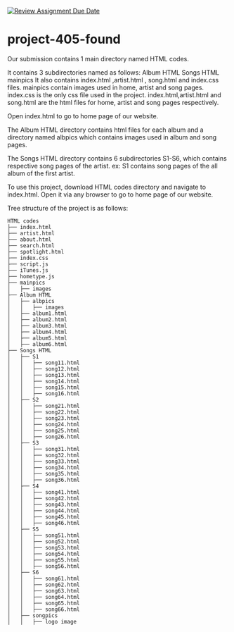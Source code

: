[![Review Assignment Due Date](https://classroom.github.com/assets/deadline-readme-button-24ddc0f5d75046c5622901739e7c5dd533143b0c8e959d652212380cedb1ea36.svg)](https://classroom.github.com/a/uO3FBJhb)
# project-405-found

Our submission contains 1 main directory named HTML codes.

It contains 3 subdirectories named as follows:
    Album HTML
    Songs HTML
    mainpics
It also contains index.html ,artist.html , song.html and index.css files.
mainpics contain images used in home, artist and song pages.
index.css is the only css file used in the project.
index.html,artist.html and song.html are the html files for home, artist and song pages respectively.

Open index.html to go to home page of our website.

The Album HTML directory contains html files for each album and a directory named albpics which contains images used in 
album and song pages.

The Songs HTML directory contains 6 subdirectories S1-S6, which contains respective song pages of the artist.
ex: S1 contains song pages of the all album of the first artist.

To use this project, download HTML codes directory and navigate to index.html. Open it via any browser to go to home page of our website.
 
Tree structure of the project is as follows:
```
HTML codes
├── index.html
├── artist.html
├── about.html
├── search.html
├── spotlight.html
├── index.css
├── script.js
├── iTunes.js
├── hometype.js
├── mainpics
│   ├── images
├── Album HTML
│   ├── albpics
│   │   ├── images
│   ├── album1.html
│   ├── album2.html
│   ├── album3.html
│   ├── album4.html
│   ├── album5.html
│   ├── album6.html
├── Songs HTML
│   ├── S1
│   │   ├── song11.html
│   │   ├── song12.html
│   │   ├── song13.html
│   │   ├── song14.html
│   │   ├── song15.html
│   │   ├── song16.html
│   ├── S2
│   │   ├── song21.html
│   │   ├── song22.html
│   │   ├── song23.html
│   │   ├── song24.html
│   │   ├── song25.html
│   │   ├── song26.html
│   ├── S3
│   │   ├── song31.html
│   │   ├── song32.html
│   │   ├── song33.html
│   │   ├── song34.html
│   │   ├── song35.html
│   │   ├── song36.html
│   ├── S4
│   │   ├── song41.html
│   │   ├── song42.html
│   │   ├── song43.html
│   │   ├── song44.html
│   │   ├── song45.html
│   │   ├── song46.html
│   ├── S5
│   │   ├── song51.html
│   │   ├── song52.html
│   │   ├── song53.html
│   │   ├── song54.html
│   │   ├── song55.html
│   │   ├── song56.html
│   ├── S6
│   │   ├── song61.html
│   │   ├── song62.html
│   │   ├── song63.html
│   │   ├── song64.html
│   │   ├── song65.html
│   │   ├── song66.html
│   ├── songpics
│   │   ├── logo image
```

